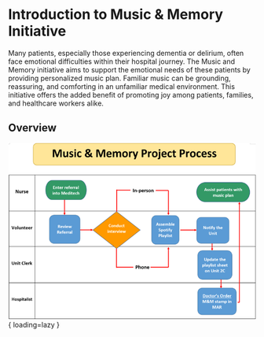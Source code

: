 # Introduction to Music & Memory Initiative
Many patients, especially those experiencing dementia or delirium, often face emotional difficulties within their hospital journey. The Music and Memory initiative aims to support the emotional needs of these patients by providing personalized music plan. Familiar music can be grounding, reassuring, and comforting in an unfamiliar medical environment. This initiative offers the added benefit of promoting joy among patients, families, and healthcare workers alike.

## Overview
![Overview of appointment process](img/overview.png){ loading=lazy }